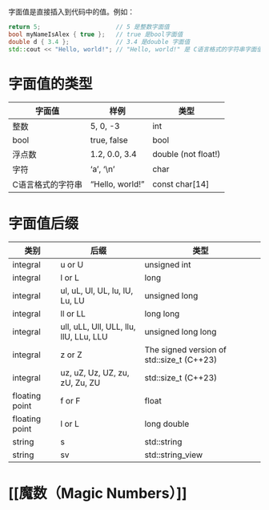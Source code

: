 字面值是直接插入到代码中的值。例如：

```C++
return 5;                     // 5 是整数字面值
bool myNameIsAlex { true };   // true 是bool字面值
double d { 3.4 };             // 3.4 是double 字面值
std::cout << "Hello, world!"; // "Hello, world!" 是 C语言格式的字符串字面值
```

# 字面值的类型

| 字面值       | 样例              | 类型                  |
| --------- | --------------- | ------------------- |
| 整数        | 5, 0, -3        | int                 |
| bool      | true, false     | bool                |
| 浮点数       | 1.2, 0.0, 3.4   | double (not float!) |
| 字符        | ‘a’, ‘\n’       | char                |
| C语言格式的字符串 | “Hello, world!” | const char[14]      |
# 字面值后缀

| 类别             | 后缀                                     | 类型                                        |
| -------------- | -------------------------------------- | ----------------------------------------- |
| integral       | u or U                                 | unsigned int                              |
| integral       | l or L                                 | long                                      |
| integral       | ul, uL, Ul, UL, lu, lU, Lu, LU         | unsigned long                             |
| integral       | ll or LL                               | long long                                 |
| integral       | ull, uLL, Ull, ULL, llu, llU, LLu, LLU | unsigned long long                        |
| integral       | z or Z                                 | The signed version of std::size_t (C++23) |
| integral       | uz, uZ, Uz, UZ, zu, zU, Zu, ZU         | std::size_t (C++23)                       |
| floating point | f or F                                 | float                                     |
| floating point | l or L                                 | long double                               |
| string         | s                                      | std::string                               |
| string         | sv                                     | std::string_view                          |
# [[魔数（Magic Numbers）]] 


